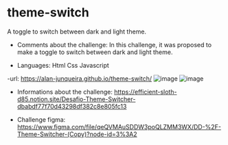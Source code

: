 # theme-switch
A toggle to switch between dark and light theme.

- Comments about the challenge:
In this challenge, it was proposed to make a toggle to switch between dark and light theme.

- Languages:
Html
Css
Javascript

-url:
https://alan-junqueira.github.io/theme-switch/
![image](https://user-images.githubusercontent.com/104371202/187763689-1d9e93e1-e569-4ce5-bb59-4d86349f5c2e.png)
![image](https://user-images.githubusercontent.com/104371202/187763699-9df35b18-3d2f-4b62-a041-374d95e75d30.png)

- Informations about the challenge:
https://efficient-sloth-d85.notion.site/Desafio-Theme-Switcher-dbabdf77f70d43298df382c8e805fc13

- Challenge figma:
https://www.figma.com/file/qeQVMAuSDDW3poQLZMM3WX/DD-%2F-Theme-Switcher-(Copy)?node-id=3%3A2
